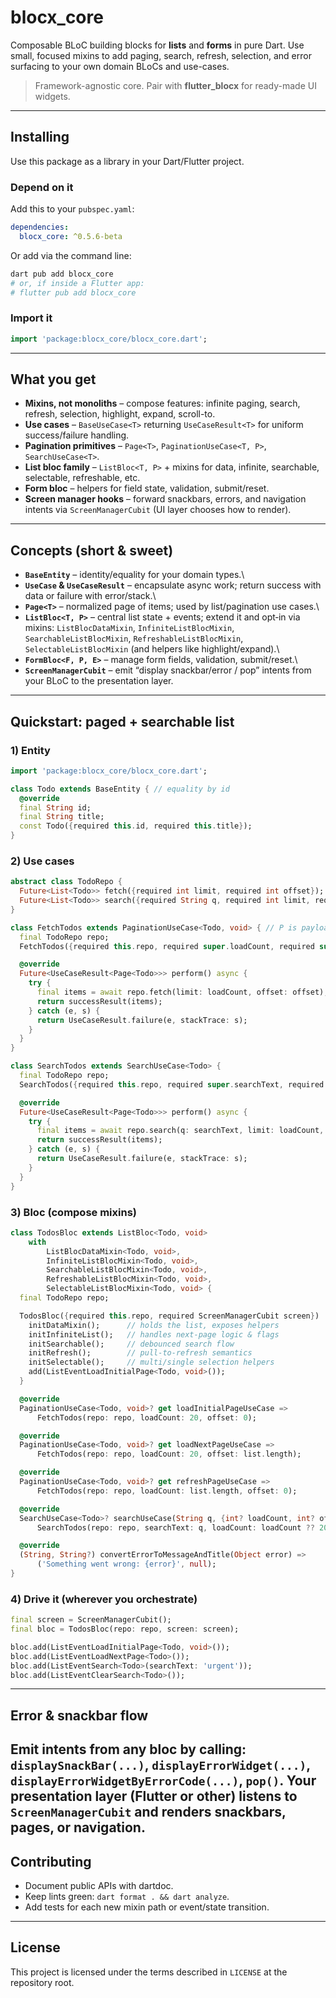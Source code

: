 # blocx\_core

Composable BLoC building blocks for **lists** and **forms** in pure Dart. Use small, focused mixins to add paging, search, refresh, selection, and error surfacing to your own domain BLoCs and use-cases.

> Framework-agnostic core. Pair with **flutter_blocx** for ready-made UI widgets.

---

## Installing

Use this package as a library in your Dart/Flutter project.

### Depend on it

Add this to your `pubspec.yaml`:

```yaml
dependencies:
  blocx_core: ^0.5.6-beta
```

Or add via the command line:

```sh
dart pub add blocx_core
# or, if inside a Flutter app:
# flutter pub add blocx_core
```

### Import it

```dart
import 'package:blocx_core/blocx_core.dart';
```

---

## What you get

* **Mixins, not monoliths** – compose features: infinite paging, search, refresh, selection, highlight, expand, scroll-to.
* **Use cases** – `BaseUseCase<T>` returning `UseCaseResult<T>` for uniform success/failure handling.
* **Pagination primitives** – `Page<T>`, `PaginationUseCase<T, P>`, `SearchUseCase<T>`.
* **List bloc family** – `ListBloc<T, P>` + mixins for data, infinite, searchable, selectable, refreshable, etc.
* **Form bloc** – helpers for field state, validation, submit/reset.
* **Screen manager hooks** – forward snackbars, errors, and navigation intents via `ScreenManagerCubit` (UI layer chooses how to render).

---

## Concepts (short & sweet)

* **`BaseEntity`** – identity/equality for your domain types.\\
* **`UseCase` & `UseCaseResult`** – encapsulate async work; return success with data or failure with error/stack.\\
* **`Page<T>`** – normalized page of items; used by list/pagination use cases.\\
* **`ListBloc<T, P>`** – central list state + events; extend it and opt‑in via mixins:
  `ListBlocDataMixin`, `InfiniteListBlocMixin`, `SearchableListBlocMixin`, `RefreshableListBlocMixin`, `SelectableListBlocMixin` (and helpers like highlight/expand).\\
* **`FormBloc<F, P, E>`** – manage form fields, validation, submit/reset.\\
* **`ScreenManagerCubit`** – emit “display snackbar/error / pop” intents from your BLoC to the presentation layer.

---

## Quickstart: paged + searchable list

### 1) Entity

```dart
import 'package:blocx_core/blocx_core.dart';

class Todo extends BaseEntity { // equality by id
  @override
  final String id;
  final String title;
  const Todo({required this.id, required this.title});
}
```

### 2) Use cases

```dart
abstract class TodoRepo {
  Future<List<Todo>> fetch({required int limit, required int offset});
  Future<List<Todo>> search({required String q, required int limit, required int offset});
}

class FetchTodos extends PaginationUseCase<Todo, void> { // P is payload (void here)
  final TodoRepo repo;
  FetchTodos({required this.repo, required super.loadCount, required super.offset});

  @override
  Future<UseCaseResult<Page<Todo>>> perform() async {
    try {
      final items = await repo.fetch(limit: loadCount, offset: offset);
      return successResult(items);
    } catch (e, s) {
      return UseCaseResult.failure(e, stackTrace: s);
    }
  }
}

class SearchTodos extends SearchUseCase<Todo> {
  final TodoRepo repo;
  SearchTodos({required this.repo, required super.searchText, required super.loadCount, required super.offset});

  @override
  Future<UseCaseResult<Page<Todo>>> perform() async {
    try {
      final items = await repo.search(q: searchText, limit: loadCount, offset: offset);
      return successResult(items);
    } catch (e, s) {
      return UseCaseResult.failure(e, stackTrace: s);
    }
  }
}
```

### 3) Bloc (compose mixins)

```dart
class TodosBloc extends ListBloc<Todo, void>
    with
        ListBlocDataMixin<Todo, void>,
        InfiniteListBlocMixin<Todo, void>,
        SearchableListBlocMixin<Todo, void>,
        RefreshableListBlocMixin<Todo, void>,
        SelectableListBlocMixin<Todo, void> {
  final TodoRepo repo;

  TodosBloc({required this.repo, required ScreenManagerCubit screen}) : super(screen, InfiniteListBloc()) {
    initDataMixin();      // holds the list, exposes helpers
    initInfiniteList();   // handles next-page logic & flags
    initSearchable();     // debounced search flow
    initRefresh();        // pull-to-refresh semantics
    initSelectable();     // multi/single selection helpers
    add(ListEventLoadInitialPage<Todo, void>());
  }

  @override
  PaginationUseCase<Todo, void>? get loadInitialPageUseCase =>
      FetchTodos(repo: repo, loadCount: 20, offset: 0);

  @override
  PaginationUseCase<Todo, void>? get loadNextPageUseCase =>
      FetchTodos(repo: repo, loadCount: 20, offset: list.length);

  @override
  PaginationUseCase<Todo, void>? get refreshPageUseCase =>
      FetchTodos(repo: repo, loadCount: list.length, offset: 0);

  @override
  SearchUseCase<Todo>? searchUseCase(String q, {int? loadCount, int? offset}) =>
      SearchTodos(repo: repo, searchText: q, loadCount: loadCount ?? 20, offset: offset ?? 0);

  @override
  (String, String?) convertErrorToMessageAndTitle(Object error) =>
      ('Something went wrong: {error}', null);
}
```

### 4) Drive it (wherever you orchestrate)

```dart
final screen = ScreenManagerCubit();
final bloc = TodosBloc(repo: repo, screen: screen);

bloc.add(ListEventLoadInitialPage<Todo, void>());
bloc.add(ListEventLoadNextPage<Todo>());
bloc.add(ListEventSearch<Todo>(searchText: 'urgent'));
bloc.add(ListEventClearSearch<Todo>());
```

---

## Error & snackbar flow

Emit intents from any bloc by calling:
`displaySnackBar(...)`, `displayErrorWidget(...)`, `displayErrorWidgetByErrorCode(...)`, `pop()`.
Your presentation layer (Flutter or other) listens to `ScreenManagerCubit` and renders snackbars, pages, or navigation.
---

## Contributing

* Document public APIs with dartdoc.
* Keep lints green: `dart format . && dart analyze`.
* Add tests for each new mixin path or event/state transition.

---

## License

This project is licensed under the terms described in `LICENSE` at the repository root.
